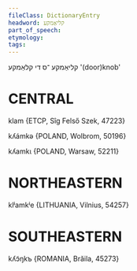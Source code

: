 ```yaml
---
fileClass: DictionaryEntry
headword: קליאַמקע
part_of_speech: 
etymology: 
tags: 
---
```

קליאַמקע 
־ס
די
קלאַמקע
'(door)knob'

CENTRAL
========

klam {ETCP, Sîg Felső Szek, 47223}

kʎámkə {POLAND, Wolbrom, 50196}

kʎamkɩ {POLAND, Warsaw, 52211}

NORTHEASTERN
==============

klʲamkʲe {LITHUANIA, Vilnius, 54257}

SOUTHEASTERN
==============

kʎɔ̃ŋkъ {ROMANIA, Brăila, 45273}
